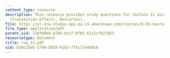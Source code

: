 ```yaml
---
content_type: resource
description: Thie resource provides study questions for lecture 11 assigned readings
  (Transection Effects, Neocortex).
file: https://ol-ocw-studio-app-qa.s3.amazonaws.com/courses/9-01-neuroscience-and-behavior-fall-2003/b20c23eb2790503991b27f5c17a4d9c8_rsq_11.pdf
file_type: application/pdf
parent_uid: 726f60b9-b7b8-dcc7-8f0f-61c1cf627d63
resourcetype: Document
title: rsq_11.pdf
uid: b20c23eb-2790-5039-91b2-7f5c17a4d9c8
---
```


